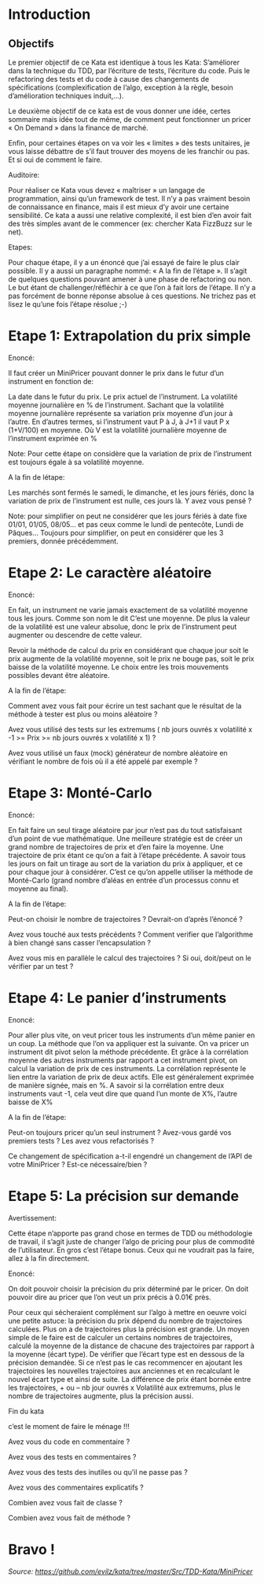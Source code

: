 # Introduction

## Objectifs

Le premier objectif de ce Kata est identique à tous les Kata: S’améliorer dans la technique du TDD, par l’écriture de tests, l’écriture du code. Puis le refactoring des tests et du code à cause des changements de spécifications (complexification de l’algo, exception à la règle, besoin d’amélioration techniques induit,…).

Le deuxième objectif de ce kata est de vous donner une idée, certes sommaire mais idée tout de même, de comment peut fonctionner un pricer « On Demand » dans la finance de marché.

Enfin, pour certaines étapes on va voir les « limites » des tests unitaires, je vous laisse débattre de s’il faut trouver des moyens de les franchir ou pas. Et si oui de comment le faire.

Auditoire:

Pour réaliser ce Kata vous devez « maîtriser » un langage de programmation, ainsi qu’un framework de test. Il n’y a pas vraiment besoin de connaissance en finance, mais il est mieux d’y avoir une certaine sensibilité. Ce kata a aussi une relative complexité, il est bien d’en avoir fait des très simples avant de le commencer (ex: chercher Kata FizzBuzz sur le net).

Etapes:

Pour chaque étape, il y a un énoncé que j’ai essayé de faire le plus clair possible. Il y a aussi un paragraphe nommé: « A la fin de l’étape ». Il s’agit de quelques questions pouvant amener à une phase de refactoring ou non. Le but étant de challenger/réfléchir à ce que l’on à fait lors de l’étape. Il n’y a pas forcément de bonne réponse absolue à ces questions. Ne trichez pas et lisez le qu’une fois l’étape résolue ;-)

# Etape 1: Extrapolation du prix simple

Enoncé:

Il faut créer un MiniPricer pouvant donner le prix dans le futur d’un instrument en fonction de:

La date dans le futur du prix.
Le prix actuel  de l’instrument.
La volatilité moyenne journalière en % de l’instrument.
Sachant que la volatilité moyenne journalière représente sa variation prix moyenne d’un jour à l’autre. En d’autres termes,  si l’instrument vaut P à J, à J+1 il vaut P x (1+V/100) en moyenne. Où V est la volatilité journalière moyenne de l’instrument exprimée en %

Note: Pour cette étape on considère que la variation de prix de l’instrument est toujours égale à sa volatilité moyenne.

A la fin de létape:


Les marchés sont fermés le samedi, le dimanche, et les jours fériés, donc la variation de prix de l’instrument est nulle, ces jours là. Y avez vous pensé ?

Note: pour simplifier on peut ne considérer que les jours fériés à date fixe 01/01, 01/05, 08/05… et pas ceux comme le lundi de pentecôte, Lundi de Pâques… Toujours pour simplifier, on peut en considérer que les 3 premiers, donnée précédemment.

# Etape 2: Le caractère aléatoire

 Enoncé:

En fait, un instrument ne varie jamais exactement de sa volatilité moyenne tous les jours. Comme son nom le dit C’est une moyenne. De plus la valeur de la volatilité est une valeur absolue, donc le prix de l’instrument peut augmenter ou descendre de cette valeur.

Revoir la méthode de calcul du prix en considérant que chaque jour soit le prix augmente de la volatilité moyenne, soit le prix ne bouge pas, soit le prix baisse de la volatilité moyenne. Le choix entre les trois mouvements possibles devant être aléatoire.

A la fin de l’étape:

Comment avez vous fait pour écrire un test sachant que le résultat de la méthode à tester est plus ou moins aléatoire ?

Avez vous utilisé des tests sur les extremums ( nb jours ouvrés x volatilité x -1 >= Prix >= nb jours ouvrés x volatilité x 1) ?

Avez vous utilisé un faux (mock) générateur de nombre aléatoire en vérifiant le nombre de fois où il a été appelé par exemple ?

# Etape 3: Monté-Carlo

Enoncé:

En fait faire un seul tirage aléatoire par jour n’est pas du tout satisfaisant d’un point de vue mathématique. Une meilleure stratégie est de créer un grand nombre de trajectoires de prix et d’en faire la moyenne. Une trajectoire de prix étant ce qu’on a fait à l’étape précédente. A savoir tous les jours on fait un tirage au sort de la variation du prix à appliquer, et ce pour chaque jour à considérer. C’est ce qu’on appelle utiliser la méthode de Monté-Carlo (grand nombre d’aléas en entrée d’un processus connu et moyenne au final).

A la fin de l’étape:

Peut-on choisir le nombre de trajectoires ? Devrait-on d’après l’énoncé ?

Avez vous touché aux tests précédents ? Comment verifier que l’algorithme à bien changé sans casser l’encapsulation ?

Avez vous mis en parallèle  le calcul des trajectoires ? Si oui, doit/peut on le vérifier par un test ?

# Etape 4: Le panier d’instruments

Enoncé:

Pour aller plus vite, on veut pricer tous les instruments d’un même panier en un coup. La méthode que l’on va appliquer est la suivante. On va pricer un instrument dit pivot selon la méthode précédente. Et grâce à la corrélation moyenne des autres instruments par rapport a cet instrument pivot, on calcul la variation de prix de ces instruments. La corrélation représente le lien entre la variation de prix de deux actifs. Elle est généralement exprimée de manière signée, mais en %. A savoir si la corrélation entre deux instruments vaut -1, cela veut dire que quand l’un monte de X%, l’autre baisse de X%

A la fin de l’étape:

Peut-on toujours pricer qu’un seul instrument ? Avez-vous gardé vos premiers tests ? Les avez vous refactorisés ?

Ce changement de spécification a-t-il engendré un changement de l’API de votre MiniPricer ? Est-ce nécessaire/bien ?

# Etape 5: La précision sur demande

Avertissement:

Cette étape n’apporte pas grand chose en termes de TDD ou méthodologie de travail, il s’agit juste de changer l’algo de pricing pour plus de commodité de l’utilisateur. En gros c’est l’étape bonus. Ceux qui ne voudrait pas la faire, allez à la fin directement.

Enoncé:

On doit pouvoir choisir la précision du prix déterminé par le pricer. On doit pouvoir dire au pricer que l’on veut un prix précis à 0.01€ près.

Pour ceux qui sécheraient complément sur l’algo à mettre en oeuvre voici une petite astuce: la précision du prix dépend du nombre de trajectoires calculées. Plus on a de trajectoires plus la précision est grande. Un moyen simple de le faire est de calculer un certains nombres de trajectoires, calculé la moyenne de la distance de chacune des trajectoires par rapport à la moyenne (écart type). De vérifier que l’écart type est en dessous de la précision demandée. Si ce n’est pas le cas recommencer en ajoutant les trajectoires les nouvelles trajectoires aux anciennes et en recalculant le nouvel écart type et ainsi de suite. La différence de prix étant bornée entre les trajectoires, + ou – nb jour ouvrés x Volatilité aux extremums, plus le nombre de trajectoires augmente, plus la précision aussi.

Fin du kata

c’est le moment de faire le ménage !!!

Avez vous du code en commentaire ?

Avez vous des tests en commentaires ?

Avez vous des tests des inutiles ou qu’il ne passe pas ?

Avez vous des commentaires explicatifs ?

Combien avez vous fait de classe ?

Combien avez vous fait de méthode ?

# Bravo !

*Source: https://github.com/evilz/kata/tree/master/Src/TDD-Kata/MiniPricer*
